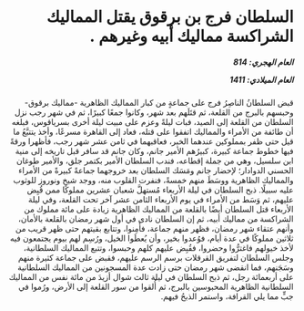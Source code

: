 <h1 dir="rtl">السلطان فرج بن برقوق يقتل المماليك الشراكسة مماليك أبيه وغيرهم .</h1>

<h5 dir="rtl">العام الهجري:  814

العام الميلادي: 1411

</h5>

<p dir="rtl">قبض السلطانُ الناصِرُ فرج على جماعةٍ من كبار المماليك الظاهرية -مماليك برقوق- وحبسهم بالبرج من القلعة، ثم قتَلَهم بعد شهر، وكانوا جمعًا كبيرًا، ثم في شهر رجب نزل السلطان من القلعة إلى الصيد، فبات ليلةً وعزم على مبيت ليلة أخرى بسرياقوس، فبلغه أن طائفة من الأمراء والمماليك اتفقوا على قتله، فعاد إلى القاهرة مسرعًا، وأخذ يتتبَّعُ ما قيل حتى ظفر بمملوكين عندهما الخبر، فعاقبهما في ثامن عشر شهر رجب، فأظهرا ورقةً فيها خطوط جماعة كبيرة، كبيرُهم الأمير جانم، وكان جانم قد سافر قبل تاريخه إلى منية ابن سلسيل، وهي من جملة إقطاعه، فندب السلطان الأمير بكتمر جلق، والأمير طوغان الحسني الدوادار؛ لإحضار جانم ومَسَك السلطان بعد خروجهما جماعةً كبيرةً من الأمراء والمماليك الظاهرية ووسَطَ منهم خمسةً، فنفرت القلوب منه، ووجد شيخ ونوروز للوثوب عليه سبيلًا. ذبح السلطان في ليلة الأربعاء مُستهلَّ شعبان عشرين مملوكًا ممن قُبِض عليهم، ثم وَسَط من الأمراء في يوم الأربعاء الثامن عشر آخر تحت القلعة، وفي ليلة الأربعاء قتل السلطان أيضًا بالقلعة من المماليك الظاهرية زيادة على مائة مملوك من الشراكسة من مماليك أبيه، ثم إن السلطان نادى في أول شهر رمضان بالقلعة بالأمان، وأنهم عتقاء شهر رمضان، فظهر منهم جماعة، فأَمِنوا، وتتابع بقيتهم حتى ظهر قريب من ثلاثين مملوكًا في عدة أيام، فوُعدوا بخير، وأن يُعطَوا الخيل، ورُسِم لهم بيوم يجتمعون فيه لأخذ خيولهم فاغترُّوا وحضروا، فقُبِض عليهم كلهم وحبسوا، وتتبع المماليك السلطانية، وجلس السلطان لتفريق القرقلات برسم الرسم عليهم، فقبض على جماعة كثيرة منهم وسَجَنهم، فما انقضى شهر رمضان حتى زادت عدة المسجونين من المماليك السلطانية على أربعمائة رجل، ثم ذبح السلطان في ليلة ثالث شوال أزيدَ من مائة نفس من المماليك السلطانية الظاهرية المحبوسين بالبرج، ثم أُلقوا من سور القلعة إلى الأرض، ورُموا في جبٍّ مما يلي القرافة، واستمر الذبحُ فيهم.</p></br>
